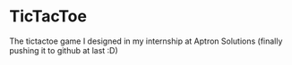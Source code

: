 # TicTacToe
The tictactoe game I designed in my internship at Aptron Solutions (finally pushing it to github at last :D)
